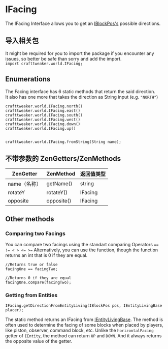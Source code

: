 # IFacing

The IFacing Interface allows you to get an [IBlockPos's](/Vanilla/World/IBlockPos/) possible directions.

## 导入相关包

It might be required for you to import the package if you encounter any issues, so better be safe than sorry and add the import.  
`import crafttweaker.world.IFacing;`

## Enumerations

The Facing interface has 6 static methods that return the said direction.  
It also has one more that takes the direction as String input (e.g. `"NORTH"`)

```zenscript
crafttweaker.world.IFacing.north()
crafttweaker.world.IFacing.east()
crafttweaker.world.IFacing.south()
crafttweaker.world.IFacing.west()
crafttweaker.world.IFacing.down()
crafttweaker.world.IFacing.up()


crafttweaker.world.IFacing.fromString(String name);
```

## 不带参数的 ZenGetters/ZenMethods

| ZenGetter | ZenMethod  | 返回值类型   |
| --------- | ---------- | ------- |
| name（名称）  | getName()  | string  |
| rotateY   | rotateY()  | IFacing |
| opposite  | opposite() | IFacing |

## Other methods

### Comparing two Facings

You can compare two facings using the standart comparing Operators `== != < > <= >=` Alternatively, you can use the function, though the function returns an int that is 0 if they are equal.

```zenscript
//Returns true or false
facingOne == facingTwo;

//Returns 0 if they are equal
facingOne.compare(facingTwo);
```

### Getting from Entities

`IFacing.getDirectionFromEntityLiving(IBlockPos pos, IEntityLivingBase placer);`

The static method returns an IFacing from [IEntityLivingBase](/Vanilla/Entities/IEntityLivingBase). The method is often used to determine the facing of some blocks when placed by players, like piston, observer, command block, etc. Unlike the `horizontalFacing` getter of `IEntity`, the method can return `UP` and `DOWN`. And it always returns the opposite value of the getter.
